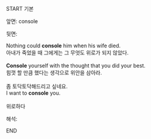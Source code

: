 START
기본

앞면:
console


뒷면:
<div>Nothing could <b>console</b> him when his wife died. </div><div>아내가 죽었을 때 그에게는 그 무엇도 위로가 되지 않았다.</div><div><br></div><div><div><strong>Console</strong> yourself with the thought that you did your best. </div><div><div>힘껏 할 만큼 했다는 생각으로 위안을 삼아라.</div></div></div><div><br></div><div><div><div>좀 토닥토닥해드리고 싶네요.</div></div><div><div>I want to <strong>console</strong> you.</div></div></div><div><br></div><div>위로하다</div>


해석:

END